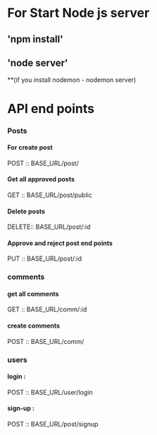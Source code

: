 
# For Start Node js server


## 'npm install'
## 'node server' 

**(if you install nodemon - nodemon server)


# API end points


### Posts

#### For create post    

POST  :: BASE_URL/post/

#### Get all approved posts

GET   :: BASE_URL/post/public

#### Delete posts

DELETE::  BASE_URL/post/:id

#### Approve and reject post end points 

PUT :: BASE_URL/post/:id


### comments

#### get all comments  
 

GET :: BASE_URL/comm/:id

#### create comments    

POST :: BASE_URL/comm/


### users 

#### login :
 	
POST :: BASE_URL/user/login

#### sign-up : 

POST :: BASE_URL/post/signup